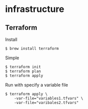 # infrastructure

## Terraform
Install
```shell
$ brew install terraform
```

Simple
```shell
$ terraform init
$ terraform plan
$ terraform apply
```

Run with specify a variable file
```shell
$ terraform apply \
    -var-file="variables1.tfvars" \
    -var-file="varibales2.tfvars"
```
